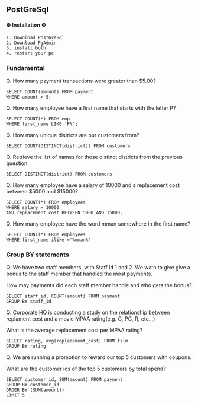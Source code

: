 
## PostGreSql
#### ⚙  Installation ⚙
    1. Download PostGreSql
    2. Download PgAdmin
    3. install both
    4. restart your pc


### Fundamental 
Q. How many payment transactions were greater than $5.00?
    
    SELECT COUNT(amount) FROM payment
    WHERE amount > 5;
 
Q. How many employee have a first name that starts with the letter P?

    SELECT COUNT(*) FROM emp
    WHERE first_name LIKE 'P%';

Q. How many unique districts are our customers from?


    SELECT COUNT(DISTINCT(district)) FROM customers

Q. Retrieve the list of names for those distinct districts from the previous question

    SELECT DISTINCT(district) FROM customers

Q. How many employee have a salary of 10000 and a replacement cost between $5000 and $15000?


    SELECT COUNT(*) FROM employees
    WHERE salary = 10000
    AND replacement_cost BETWEEN 5000 AND 15000;

Q. How many employee have the word mman somewhere in the first name?


    SELECT COUNT(*) FROM employees
    WHERE first_name ilike ='%mman%'


### Group BY statements
Q. We have two staff members, with Staff Id 1 and 2. We watn to give give a bonus to the staff member that handled the most payments. 

How may payments did each staff member handle and who gets the bonus?
    
    SELECT staff_id, COUNT(amount) FROM payment
    GROUP BY staff_id
 
Q. Corporate HQ is conducting a study on the relationship between replament cost and a movie MPAA rating(e.g. G, PG, R, etc...)

What is the average replacement cost per MPAA rating?

    SELECT rating, avg(replacement_cost) FROM film
    GROUP BY rating
Q. We are running a promotion to reward our top 5 customers with coupons.

What are the customer ids of the top 5 customers by total spend?

    SELECT customer_id, SUM(amount) FROM payment
    GROUP BY customer_id
    ORDER BY (SUM(amount))
    LIMIT 5